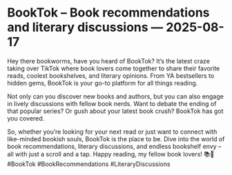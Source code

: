 # BookTok – Book recommendations and literary discussions — 2025-08-17

Hey there bookworms, have you heard of BookTok? It’s the latest craze taking over TikTok where book lovers come together to share their favorite reads, coolest bookshelves, and literary opinions. From YA bestsellers to hidden gems, BookTok is your go-to platform for all things reading.

Not only can you discover new books and authors, but you can also engage in lively discussions with fellow book nerds. Want to debate the ending of that popular series? Or gush about your latest book crush? BookTok has got you covered.

So, whether you’re looking for your next read or just want to connect with like-minded bookish souls, BookTok is the place to be. Dive into the world of book recommendations, literary discussions, and endless bookshelf envy – all with just a scroll and a tap. Happy reading, my fellow book lovers! 📚💫 #BookTok #BookRecommendations #LiteraryDiscussions